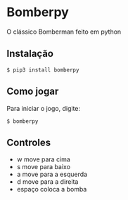 # Bomberpy
O clássico Bomberman feito em python

## Instalação
```
$ pip3 install bomberpy
```

## Como jogar
Para iniciar o jogo, digite: 
```
$ bomberpy 
```

## Controles
- w move para cima 
- s move para baixo 
- a move para a esquerda
- d move para a direita
- espaço coloca a bomba